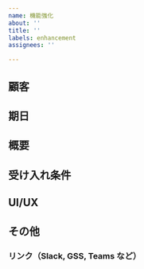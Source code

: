 ```yaml
---
name: 機能強化
about: ''
title: ''
labels: enhancement
assignees: ''

---
```


## 顧客


## 期日


## 概要


## 受け入れ条件


## UI/UX


## その他
### リンク（Slack, GSS, Teams など）
